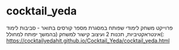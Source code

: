 # cocktail_yeda
פרוייקט משחק לימודי שפותח במסגרת מספר קורסים בתואר - סביבות לימוד אינטראקטיביות, תכנות 2 ועיצוב
קישור למשחק (בהמשך יפותח למחולל(:
https://cocktailyedahit.github.io/Cocktail_Yeda/cocktail_yeda.html
